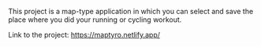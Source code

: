This project is a map-type application in which you can select and save the place where you did your running or cycling workout.

Link to the project:  https://maptyro.netlify.app/

